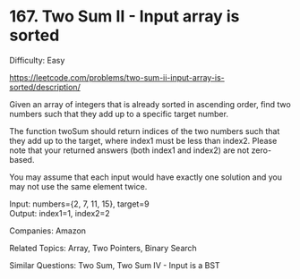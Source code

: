 # 167. Two Sum II - Input array is sorted

Difficulty: Easy

https://leetcode.com/problems/two-sum-ii-input-array-is-sorted/description/

Given an array of integers that is already sorted in ascending order, find two numbers such that they add up to a specific target number.

The function twoSum should return indices of the two numbers such that they add up to the target, where index1 must be less than index2. Please note that your returned answers (both index1 and index2) are not zero-based.

You may assume that each input would have exactly one solution and you may not use the same element twice.

Input: numbers={2, 7, 11, 15}, target=9  
Output: index1=1, index2=2

Companies: Amazon

Related Topics: Array, Two Pointers, Binary Search

Similar Questions: Two Sum, Two Sum IV - Input is a BST
